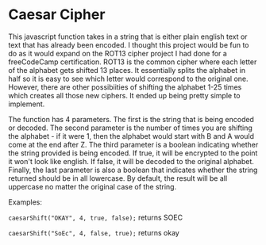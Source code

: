 # Caesar Cipher
This javascript function takes in a string that is either plain english text or text that has already been encoded. I thought this project would be fun to do as it would expand on the ROT13 cipher project I had done for a freeCodeCamp certification. ROT13 is the common cipher where each letter of the alphabet gets shifted 13 places. It essentially splits the alphabet in half so it is easy to see which letter would correspond to the original one. However, there are other possibiities of shifting the alphabet 1-25 times which creates all those new ciphers. It ended up being pretty simple to implement.

The function has 4 parameters. The first is the string that is being encoded or decoded. The second parameter is the number of times you are shifting the alphabet - if it were 1, then the alphabet would start with B and A would come at the end after Z. The third parameter is a boolean indicating whether the string provided is being encoded. If true, it will be encrypted to the point it won't look like english. If false, it will be decoded to the original alphabet. Finally, the last parameter is also a boolean that indicates whether the string returned should be in all lowercase. By default, the result will be all uppercase no matter the original case of the string.

Examples:

`caesarShift("OKAY", 4, true, false);` returns SOEC

`caesarShift("SoEc", 4, false, true);` returns okay
